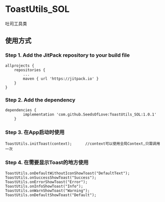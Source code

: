 # ToastUtils_SOL
吐司工具类

## 使用方式
### Step 1. Add the JitPack repository to your build file
```
allprojects {
    repositories {
        ...
        maven { url 'https://jitpack.io' }
    }
}
```
### Step 2. Add the dependency
```
dependencies {
        implementation 'com.github.SeedsOfLove:ToastUtils_SOL:1.0.1'
	}
```

### Step 3. 在App启动时使用
```
ToastUtils.initToast(context);		//context可以使用全局Context,只需调用一次
```

### Step 4. 在需要显示Toast的地方使用
```
ToastUtils.onDefaultWithoutIconShowToast("DefaultText");
ToastUtils.onSuccessShowToast("Success");
ToastUtils.onErrorShowToast("Error");
ToastUtils.onInfoShowToast("Info");
ToastUtils.onWarnShowToast("Warning");
ToastUtils.onDefaultShowToast("Default");
```